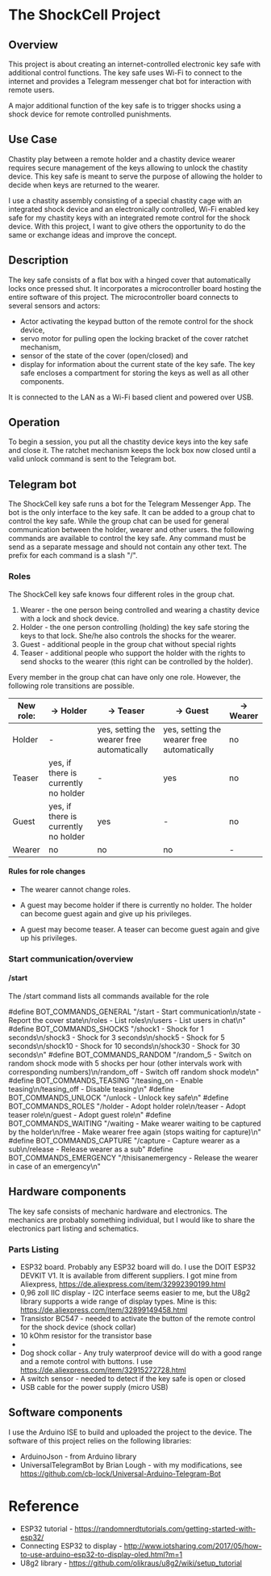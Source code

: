 # The ShockCell Project

## Overview

This project is about creating an internet-controlled electronic key safe with additional control functions. The key safe uses Wi-Fi to connect to the internet and provides a Telegram messenger chat bot for interaction with remote users.

A major additional function of the key safe is to trigger shocks using a shock device for remote controlled punishments.

## Use Case

Chastity play between a remote holder and a chastity device wearer requires secure management of the keys allowing to unlock the chastity device. This key safe is meant to serve the purpose of allowing the holder to decide when keys are returned to the wearer.

I use a chastity assembly consisting of a special chastity cage with an integrated shock device and an electronically controlled, Wi-Fi enabled key safe for my chastity keys with an integrated remote control for the shock device. With this project, I want to give others the opportunity to do the same or exchange ideas and improve the concept.

## Description

The key safe consists of a flat box with a hinged cover that automatically locks once pressed shut. It incorporates a microcontroller board hosting the entire software of this project. The microcontroller board connects to several sensors and actors:
* Actor activating the keypad button of the remote control for the shock device,
* servo motor for pulling open the locking bracket of the cover ratchet mechanism,
* sensor of the state of the cover (open/closed) and
* display for information about the current state of the key safe.
The key safe encloses a compartment for storing the keys as well as all other components.

It is connected to the LAN as a Wi-Fi based client and powered over USB.

## Operation

To begin a session, you put all the chastity device keys into the key safe and close it. The ratchet mechanism keeps the lock box now closed until a valid unlock command is sent to the Telegram bot.

## Telegram bot

The ShockCell key safe runs a bot for the Telegram Messenger App. The bot is the only interface to the key safe. It can be added to a group chat to control the key safe. While the group chat can be used for general communication between the holder, wearer and other users. the following commands are available to control the key safe. Any command must be send as a separate message and should not contain any other text. The prefix for each command is a slash "/".

### Roles

The ShockCell key safe knows four different roles in the group chat.

1. Wearer - the one person being controlled and wearing a chastity device with a lock and shock device.
2. Holder - the one person controlling (holding) the key safe storing the keys to that lock. She/he also controls the shocks for the wearer.
3. Guest - additional people in the group chat without special rights
4. Teaser - additional people who support the holder with the rights to send shocks to the wearer (this right can be controlled by the holder).

Every member in the group chat can have only one role. However, the following role transitions are possible.

| New role: | -> Holder                            | -> Teaser                                  | -> Guest                                   | -> Wearer               |
|-----------|--------------------------------------|--------------------------------------------|--------------------------------------------|-------------------------|
| Holder    | -                                    | yes, setting the wearer free automatically | yes, setting the wearer free automatically | no                      |
| Teaser    | yes, if there is currently no holder | -                                          | yes                                        | no                      |
| Guest     | yes, if there is currently no holder | yes                                        | -                                          | no                      |
| Wearer    | no                                   | no                                         | no                                         | -                       |

#### Rules for role changes

- The wearer cannot change roles.

- A guest may become holder if there is currently no holder. The holder can become guest again and give up his privileges.

- A guest may become teaser. A teaser can become guest again and give up his privileges.

### Start communication/overview

#### /start

The /start command lists all commands available for the role 

#define BOT_COMMANDS_GENERAL "/start - Start communication\n/state - Report the cover state\n/roles - List roles\n/users - List users in chat\n"
#define BOT_COMMANDS_SHOCKS "/shock1 - Shock for 1 seconds\n/shock3 - Shock for 3 seconds\n/shock5 - Shock for 5 seconds\n/shock10 - Shock for 10 seconds\n/shock30 - Shock for 30 seconds\n"
#define BOT_COMMANDS_RANDOM "/random_5 - Switch on random shock mode with 5 shocks per hour (other intervals work with corresponding numbers)\n/random_off - Switch off random shock mode\n"
#define BOT_COMMANDS_TEASING "/teasing_on - Enable teasing\n/teasing_off - Disable teasing\n"
#define BOT_COMMANDS_UNLOCK "/unlock - Unlock key safe\n"
#define BOT_COMMANDS_ROLES "/holder - Adopt holder role\n/teaser - Adopt teaser role\n/guest - Adopt guest role\n"
#define BOT_COMMANDS_WAITING "/waiting - Make wearer waiting to be captured by the holder\n/free - Make wearer free again (stops waiting for capture)\n"
#define BOT_COMMANDS_CAPTURE "/capture - Capture wearer as a sub\n/release - Release wearer as a sub"
#define BOT_COMMANDS_EMERGENCY "/thisisanemergency - Release the wearer in case of an emergency\n"

## Hardware components

The key safe consists of mechanic hardware and electronics. The mechanics are probably something individual, but I would like to share the electronics part listing and schematics.

### Parts Listing

- ESP32 board. Probably any ESP32 board will do. I use the DOIT ESP32 DEVKIT V1. It is available from different suppliers. I got mine from Aliexpress, https://de.aliexpress.com/item/32992390199.html
- 0,96 zoll IIC display - I2C interface seems easier to me, but the U8g2 library supports a wide range of display types. Mine is this: https://de.aliexpress.com/item/32899149458.html
- Transistor BC547 - needed to activate the button of the remote control for the shock device (shock collar)
- 10 kOhm resistor for the transistor base
- 
- Dog shock collar - Any truly waterproof device will do with a good range and a remote control with buttons. I use https://de.aliexpress.com/item/32915272728.html
- A switch sensor - needed to detect if the key safe is open or closed
- USB cable for the power supply (micro USB)

## Software components

I use the Arduino ISE to build and uploaded the project to the device. The software of this project relies on the following libraries:

- ArduinoJson - from Arduino library
- UniversalTelegramBot by Brian Lough  - with my modifications, see https://github.com/cb-lock/Universal-Arduino-Telegram-Bot

# Reference
- ESP32 tutorial - https://randomnerdtutorials.com/getting-started-with-esp32/
- Connecting ESP32 to display - http://www.iotsharing.com/2017/05/how-to-use-arduino-esp32-to-display-oled.html?m=1
- U8g2 library - https://github.com/olikraus/u8g2/wiki/setup_tutorial

